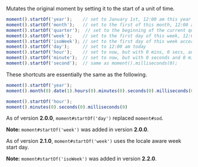 Mutates the original moment by setting it to the start of a unit of time.

```javascript
moment().startOf('year');    // set to January 1st, 12:00 am this year
moment().startOf('month');   // set to the first of this month, 12:00 am
moment().startOf('quarter');  // set to the beginning of the current quarter, 1st day of months, 12:00 am
moment().startOf('week');    // set to the first day of this week, 12:00 am
moment().startOf('isoWeek'); // set to the first day of this week according to ISO 8601, 12:00 am
moment().startOf('day');     // set to 12:00 am today
moment().startOf('hour');    // set to now, but with 0 mins, 0 secs, and 0 ms
moment().startOf('minute');  // set to now, but with 0 seconds and 0 milliseconds
moment().startOf('second');  // same as moment().milliseconds(0);
```

These shortcuts are essentially the same as the following.

```javascript
moment().startOf('year');
moment().month(0).date(1).hours(0).minutes(0).seconds(0).milliseconds(0);
```

```javascript
moment().startOf('hour');
moment().minutes(0).seconds(0).milliseconds(0)
```

As of version **2.0.0**, `moment#startOf('day')` replaced `moment#sod`.

**Note:** `moment#startOf('week')` was added in version **2.0.0**.

As of version **2.1.0**, `moment#startOf('week')` uses the locale aware week start day.

**Note:** `moment#startOf('isoWeek')` was added in version **2.2.0**.
